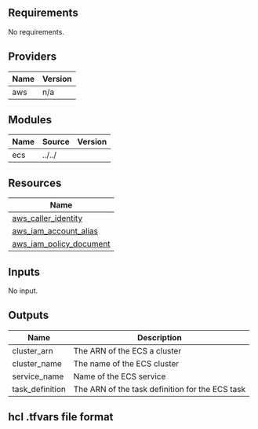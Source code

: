 ## Requirements

No requirements.

## Providers

| Name | Version |
|------|---------|
| aws | n/a |

## Modules

| Name | Source | Version |
|------|--------|---------|
| ecs | ../../ |  |

## Resources

| Name |
|------|
| [aws_caller_identity](https://registry.terraform.io/providers/hashicorp/aws/latest/docs/data-sources/caller_identity) |
| [aws_iam_account_alias](https://registry.terraform.io/providers/hashicorp/aws/latest/docs/data-sources/iam_account_alias) |
| [aws_iam_policy_document](https://registry.terraform.io/providers/hashicorp/aws/latest/docs/data-sources/iam_policy_document) |

## Inputs

No input.

## Outputs

| Name | Description |
|------|-------------|
| cluster\_arn | The ARN of the ECS a cluster |
| cluster\_name | The name of the ECS cluster |
| service\_name | Name of the ECS service |
| task\_definition | The ARN of the task definition for the ECS task |

## hcl .tfvars file format

```

```